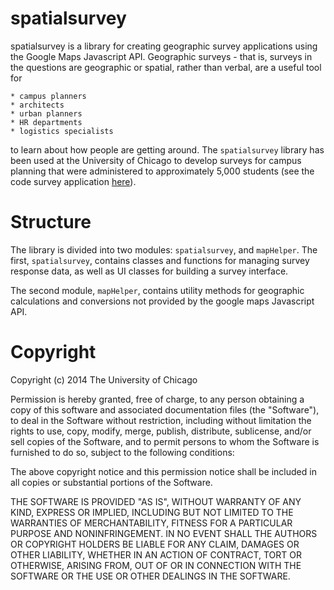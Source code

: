 spatialsurvey
=============================

spatialsurvey is a library for creating geographic survey applications using the Google Maps Javascript API.  Geographic surveys - that is, surveys in the questions are geographic or spatial, rather than verbal, are a useful tool for

	* campus planners
	* architects
	* urban planners
	* HR departments
	* logistics specialists

to learn about how people are getting around.  The `spatialsurvey` library has been used at the University of Chicago to develop surveys for campus planning that were administered to approximately 5,000 students (see the code survey application [here](https://github.com/manleyjster/wherewewalk)).

Structure
==============================
The library is divided into two modules: `spatialsurvey`, and `mapHelper`.  The first, `spatialsurvey`, contains classes and functions for managing survey response data, as well as UI classes for building a survey interface.

The second module, `mapHelper`, contains utility methods for geographic calculations and conversions not provided by the google maps Javascript API.

Copyright
==============================

Copyright (c) 2014 The University of Chicago

Permission is hereby granted, free of charge, to any person obtaining a copy of this software and associated documentation files (the "Software"), to deal in the Software without restriction, including without limitation the rights to use, copy, modify, merge, publish, distribute, sublicense, and/or sell copies of the Software, and to permit persons to whom the Software is furnished to do so, subject to the following conditions:

The above copyright notice and this permission notice shall be included in all copies or substantial portions of the Software.

THE SOFTWARE IS PROVIDED "AS IS", WITHOUT WARRANTY OF ANY KIND, EXPRESS OR IMPLIED, INCLUDING BUT NOT LIMITED TO THE WARRANTIES OF MERCHANTABILITY, FITNESS FOR A PARTICULAR PURPOSE AND NONINFRINGEMENT. IN NO EVENT SHALL THE AUTHORS OR COPYRIGHT HOLDERS BE LIABLE FOR ANY CLAIM, DAMAGES OR OTHER LIABILITY, WHETHER IN AN ACTION OF CONTRACT, TORT OR OTHERWISE, ARISING FROM, OUT OF OR IN CONNECTION WITH THE SOFTWARE OR THE USE OR OTHER DEALINGS IN THE SOFTWARE.